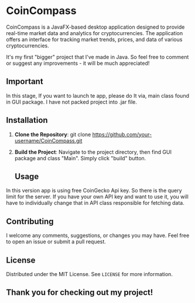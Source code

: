 # CoinCompass

CoinCompass is a JavaFX-based desktop application designed to provide real-time market data and analytics for cryptocurrencies. The application offers an interface for tracking market trends, prices, and data of various cryptocurrencies.

It's my first "bigger" project that I've made in Java. So feel free to comment or suggest any improvements - it will be much appreciated!

## Important
In this stage, If you want to launch te app, please do It via, main class found in GUI package. I have not packed project into .jar file.

## Installation
1. **Clone the Repository**:
   git clone https://github.com/your-username/CoinCompass.git

2. **Build the Project**:
   Navigate to the project directory, then find GUI package and class "Main". Simply click "build" button.

   ## Usage
In this version app is using free CoinGecko Api key. So there is the query limit for the server. If you have your own API key and want to use it, you will have to individually  change that in API class responsible for fetching data.

## Contributing
I welcome any comments, suggestions, or changes you may have. Feel free to open an issue or submit a pull request.

## License
Distributed under the MIT License. See `LICENSE` for more information.

## Thank you for checking out my project!

